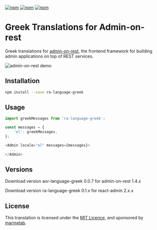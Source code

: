 [![npm](https://img.shields.io/npm/dw/ra-language-greek.svg)](https://www.npmjs.com/package/ra-language-greek)
[![npm](https://img.shields.io/npm/v/ra-language-greek.svg)](https://www.npmjs.com/package/ra-language-greek)
[![npm](https://img.shields.io/npm/l/ra-language-greek.svg)](https://www.npmjs.com/package/ra-language-greek)

# Greek Translations for Admin-on-rest

Greek translations for [admin-on-rest](https://github.com/marmelab/admin-on-rest), the frontend framework for building admin applications on top of REST services.

![admin-on-rest demo](http://static.marmelab.com/admin-on-rest.gif)

## Installation

```sh
npm install --save ra-language-greek
```

## Usage

```js
import greekMessages from 'ra-language-greek';

const messages = {
    'el': greekMessages,
};

<Admin locale="el" messages={messages}>
  ...
</Admin>
```

## Versions

Download version aor-language-greek 0.0.7 for admin-on-rest 1.4.x

Download version ra-language-greek 0.1.x for react-admin 2.x.x

## License

This translation is licensed under the [MIT Licence](LICENSE), and sponsored by [marmelab](http://marmelab.com).
